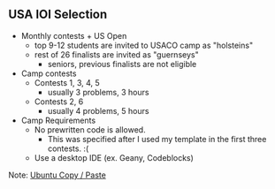 USA IOI Selection
-----

  * Monthly contests + US Open
    * top 9-12 students are invited to USACO camp as "holsteins"
    * rest of 26 finalists are invited as "guernseys"
      * seniors, previous finalists are not eligible
  * Camp contests
    * Contests 1, 3, 4, 5
      * usually 3 problems, 3 hours
    * Contests 2, 6
      * usually 4 problems, 5 hours
  * Camp Requirements
    * No prewritten code is allowed.
      * This was specified after I used my template in the first three contests. :(
    * Use a desktop IDE (ex. Geany, Codeblocks)

Note: [Ubuntu Copy / Paste](https://howtoubuntu.org/how-to-cut-copy-and-paste-in-the-terminal-in-ubuntu)